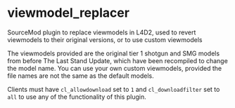 # viewmodel_replacer
SourceMod plugin to replace viewmodels in L4D2, used to revert viewmodels to their original versions, or to use custom viewmodels

The viewmodels provided are the original tier 1 shotgun and SMG models from before The Last Stand Update, which have been recompiled to change the model name.
You can use your own custom viewmodels, provided the file names are not the same as the default models.

Clients must have `cl_allowdownload` set to `1` and `cl_downloadfilter` set to `all` to use any of the functionality of this plugin.